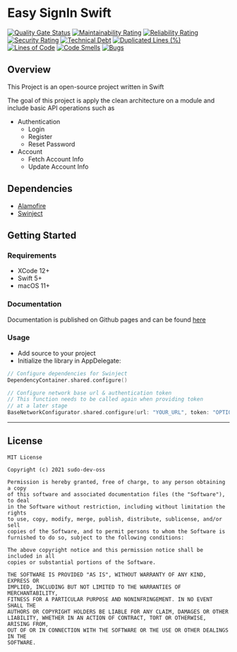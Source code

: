 # Easy SignIn Swift
[![Quality Gate Status](https://sonarcloud.io/api/project_badges/measure?project=SudoDevOSS_easy-signin-ios&metric=alert_status)](https://sonarcloud.io/dashboard?id=SudoDevOSS_easy-signin-ios) [![Maintainability Rating](https://sonarcloud.io/api/project_badges/measure?project=SudoDevOSS_easy-signin-ios&metric=sqale_rating)](https://sonarcloud.io/dashboard?id=SudoDevOSS_easy-signin-ios) [![Reliability Rating](https://sonarcloud.io/api/project_badges/measure?project=SudoDevOSS_easy-signin-ios&metric=reliability_rating)](https://sonarcloud.io/dashboard?id=SudoDevOSS_easy-signin-ios) [![Security Rating](https://sonarcloud.io/api/project_badges/measure?project=SudoDevOSS_easy-signin-ios&metric=security_rating)](https://sonarcloud.io/dashboard?id=SudoDevOSS_easy-signin-ios) [![Technical Debt](https://sonarcloud.io/api/project_badges/measure?project=SudoDevOSS_easy-signin-ios&metric=sqale_index)](https://sonarcloud.io/dashboard?id=SudoDevOSS_easy-signin-ios) [![Duplicated Lines (%)](https://sonarcloud.io/api/project_badges/measure?project=SudoDevOSS_easy-signin-ios&metric=duplicated_lines_density)](https://sonarcloud.io/dashboard?id=SudoDevOSS_easy-signin-ios) [![Lines of Code](https://sonarcloud.io/api/project_badges/measure?project=SudoDevOSS_easy-signin-ios&metric=ncloc)](https://sonarcloud.io/dashboard?id=SudoDevOSS_easy-signin-ios) [![Code Smells](https://sonarcloud.io/api/project_badges/measure?project=SudoDevOSS_easy-signin-ios&metric=code_smells)](https://sonarcloud.io/dashboard?id=SudoDevOSS_easy-signin-ios) [![Bugs](https://sonarcloud.io/api/project_badges/measure?project=SudoDevOSS_easy-signin-ios&metric=bugs)](https://sonarcloud.io/dashboard?id=SudoDevOSS_easy-signin-ios)
## Overview

This Project is an open-source project written in Swift

The goal of this project is apply the clean architecture on a module and include basic API operations such as

- Authentication
    - Login
    - Register
    - Reset Password
- Account
    - Fetch Account Info
    - Update Account Info

## Dependencies

- [Alamofire](https://github.com/Alamofire/Alamofire)
- [Swinject](https://github.com/Swinject/Swinject)

## Getting Started

### Requirements

- XCode 12+
- Swift 5+
- macOS 11+

### Documentation
Documentation is published on Github pages and can be found [here](https://sudodevoss.github.io/easy-signin-docs/#/)

### Usage
- Add source to your project
- Initialize the library in AppDelegate: 
```Swift
// Configure dependencies for Swinject
DependencyContainer.shared.configure()

// Configure network base url & authentication token
// This function needs to be called again when providing token
// at a later stage 
BaseNetworkConfigurator.shared.configure(url: "YOUR_URL", token: "OPTIONAL_AUTH_TOKEN")
```
---
## License
```
MIT License

Copyright (c) 2021 sudo-dev-oss

Permission is hereby granted, free of charge, to any person obtaining a copy
of this software and associated documentation files (the "Software"), to deal
in the Software without restriction, including without limitation the rights
to use, copy, modify, merge, publish, distribute, sublicense, and/or sell
copies of the Software, and to permit persons to whom the Software is
furnished to do so, subject to the following conditions:

The above copyright notice and this permission notice shall be included in all
copies or substantial portions of the Software.

THE SOFTWARE IS PROVIDED "AS IS", WITHOUT WARRANTY OF ANY KIND, EXPRESS OR
IMPLIED, INCLUDING BUT NOT LIMITED TO THE WARRANTIES OF MERCHANTABILITY,
FITNESS FOR A PARTICULAR PURPOSE AND NONINFRINGEMENT. IN NO EVENT SHALL THE
AUTHORS OR COPYRIGHT HOLDERS BE LIABLE FOR ANY CLAIM, DAMAGES OR OTHER
LIABILITY, WHETHER IN AN ACTION OF CONTRACT, TORT OR OTHERWISE, ARISING FROM,
OUT OF OR IN CONNECTION WITH THE SOFTWARE OR THE USE OR OTHER DEALINGS IN THE
SOFTWARE.
```